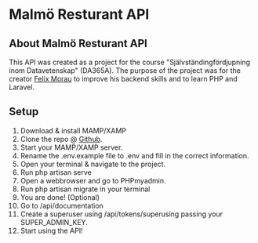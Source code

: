 
# Malmö Resturant API

## About Malmö Resturant API

This API was created as a project for the course "Självständingfördjupning inom Datavetenskap" (DA365A). The purpose of the project was for the creator [Felix Morau](https://github.com/femosc2) to improve his backend skills and to learn PHP and Laravel.

## Setup
1. Download & install MAMP/XAMP
2. Clone the repo @ [Github](https://github.com/femosc2/malmo-resturant-api).
3. Start your MAMP/XAMP server.
4. Rename the .env.example file to .env and fill in the correct information.
5. Open your terminal & navigate to the project.
6. Run php artisan serve
7. Open a webbrowser and go to PHPmyadmin.
8. Run php artisan migrate in your terminal
9. You are done!
(Optional)
10. Go to /api/documentation
11. Create a superuser using /api/tokens/superusing passing your SUPER_ADMIN_KEY.
12. Start using the API!

